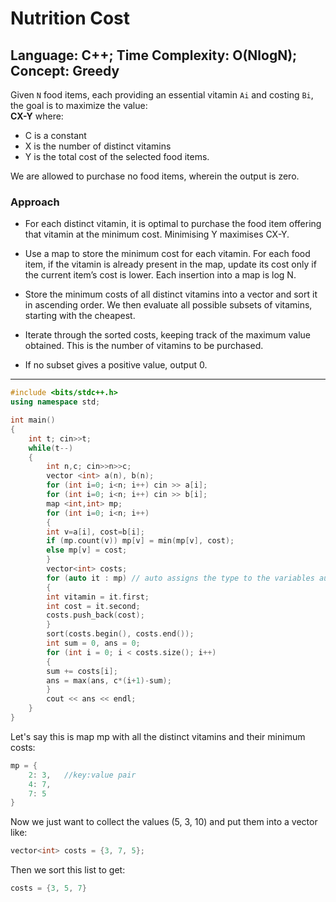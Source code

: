 # Nutrition Cost
## Language: C++; Time Complexity: O(NlogN); Concept: Greedy

Given `N` food items, each providing an essential vitamin `Ai` and costing `Bi`, the goal is to maximize the value:  
**CX-Y**
where:

- C is a constant
- X is the number of distinct vitamins
- Y is the total cost of the selected food items.

We are allowed to purchase no food items, wherein the output is zero.

### Approach

- For each distinct vitamin, it is optimal to purchase the food item offering that vitamin at the minimum cost. Minimising Y maximises CX-Y.

- Use a map to store the minimum cost for each vitamin. For each food item, if the vitamin is already present in the map, update its cost only if the current item’s cost is lower. Each insertion into a map is log N.

- Store the minimum costs of all distinct vitamins into a vector and sort it in ascending order. We then evaluate all possible subsets of vitamins, starting with the cheapest.

- Iterate through the sorted costs, keeping track of the maximum value obtained. This is the number of vitamins to be purchased.

- If no subset gives a positive value, output 0.

---

```cpp
#include <bits/stdc++.h>
using namespace std;

int main()
{
    int t; cin>>t;
    while(t--)
    {
        int n,c; cin>>n>>c;
        vector <int> a(n), b(n);
        for (int i=0; i<n; i++) cin >> a[i];
        for (int i=0; i<n; i++) cin >> b[i];
        map <int,int> mp;
        for (int i=0; i<n; i++)
        {
        int v=a[i], cost=b[i];
        if (mp.count(v)) mp[v] = min(mp[v], cost);
        else mp[v] = cost;
        }
        vector<int> costs;
        for (auto it : mp) // auto assigns the type to the variables automatically. 
        {
        int vitamin = it.first;
        int cost = it.second;
        costs.push_back(cost);
        }
        sort(costs.begin(), costs.end());
        int sum = 0, ans = 0;
        for (int i = 0; i < costs.size(); i++) 
        {
        sum += costs[i];
        ans = max(ans, c*(i+1)-sum);
        }
        cout << ans << endl;
    }
}
```
Let's say this is map mp with all the distinct vitamins and their minimum costs:
```cpp
mp = {
    2: 3,   //key:value pair
    4: 7,   
    7: 5
}
```
Now we just want to collect the values (5, 3, 10) and put them into a vector like:
```cpp
vector<int> costs = {3, 7, 5};
```
Then we sort this list to get:
```cpp
costs = {3, 5, 7}
```

